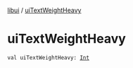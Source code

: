 [libui](index.md) / [uiTextWeightHeavy](./ui-text-weight-heavy.md)

# uiTextWeightHeavy

`val uiTextWeightHeavy: `[`Int`](https://kotlinlang.org/api/latest/jvm/stdlib/kotlin/-int/index.html)